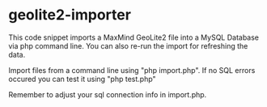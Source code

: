 # geolite2-importer

This code snippet imports a MaxMind GeoLite2 file into a MySQL Database via php command line. You can also re-run the import for refreshing the data.

Import files from a command line using "php import.php". If no SQL errors occured you can test it using "php test.php"

Remember to adjust your sql connection info in import.php.